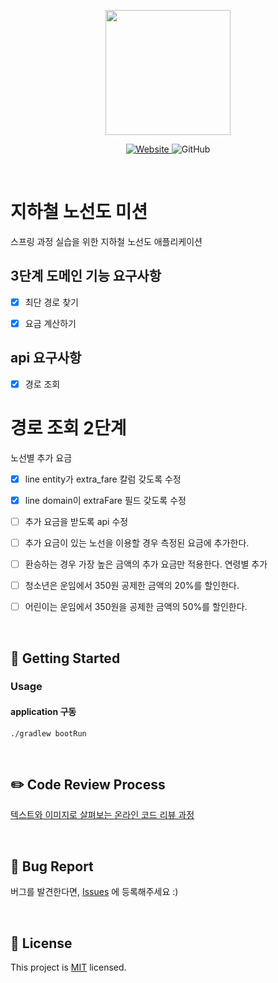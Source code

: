 <p align="center">
    <img width="200px;" src="https://raw.githubusercontent.com/woowacourse/atdd-subway-admin-frontend/master/images/main_logo.png"/>
</p>
<p align="center">
  <a href="https://techcourse.woowahan.com/c/Dr6fhku7" alt="woowacourse subway">
    <img alt="Website" src="https://img.shields.io/website?url=https%3A%2F%2Fedu.nextstep.camp%2Fc%2FR89PYi5H">
  </a>
  <img alt="GitHub" src="https://img.shields.io/github/license/woowacourse/atdd-subway-map">
</p>

<br>

# 지하철 노선도 미션
스프링 과정 실습을 위한 지하철 노선도 애플리케이션  

## 3단계 도메인 기능 요구사항  
- [x] 최단 경로 찾기
- [x] 요금 계산하기


## api 요구사항  
- [x] 경로 조회



# 경로 조회 2단계
노선별 추가 요금
- [x] line entity가 extra_fare 칼럼 갖도록 수정
- [x] line domain이 extraFare 필드 갖도록 수정
- [ ] 추가 요금을 받도록 api 수정
- [ ] 추가 요금이 있는 노선을 이용할 경우 측정된 요금에 추가한다.
- [ ] 환승하는 경우 가장 높은 금액의 추가 요금만 적용한다.
연령별 추가 
- [ ] 청소년은 운임에서 350원 공제한 금액의 20%를 할인한다.
- [ ] 어린이는 운임에서 350원을 공제한 금액의 50%를 할인한다.


<br>

## 🚀 Getting Started
### Usage
#### application 구동
```
./gradlew bootRun
```
<br>

## ✏️ Code Review Process
[텍스트와 이미지로 살펴보는 온라인 코드 리뷰 과정](https://github.com/next-step/nextstep-docs/tree/master/codereview)

<br>

## 🐞 Bug Report

버그를 발견한다면, [Issues](https://github.com/woowacourse/atdd-subway-map/issues) 에 등록해주세요 :)

<br>

## 📝 License

This project is [MIT](https://github.com/woowacourse/atdd-subway-map/blob/master/LICENSE) licensed.
